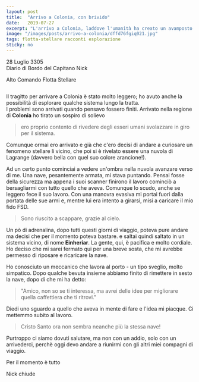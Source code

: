 ```yaml
---
layout: post
title:  "Arrivo a Colonia, con brivido"
date:   2019-07-27
excerpt: "L'arrivo a Colonia, laddove l'umanità ha creato un avamposto lontano dai Thargoids, può portare a volte ad incontri spiacevoli"
image: "/images/posts/arrivo-a-colonia/dffd76fgiq021.jpg"
tags: flotta-stellare racconti esplorazione
sticky: no
---
```

<div class="box alt">
<p>28 Luglio 3305<br>
Diario di Bordo del Capitano Nick</p>

<p>Alto Comando Flotta Stellare</p>
</div>
<span class="image fit"><img src="/images/Elite-Division-png.png" alt=""></span>

Il tragitto per arrivare a Colonia è stato molto leggero; ho avuto anche la possibilità di esplorare qualche sistema lungo la tratta.<br>
I problemi sono arrivati quando pensavo fossero finiti. Arrivato nella regione di **Colonia** ho tirato un sospiro di solievo

>ero proprio contento di rivedere degli esseri umani svolazzare in giro per il sistema.

Comunque ormai ero arrivato e già che c'ero decisi di andare a curiosare un fenomeno stellare lì vicino, che poi si è rivelato essere una nuvola di Lagrange (davvero bella con quel suo colore arancione!).

Ad un certo punto cominciai a vedere un'ombra nella nuvola avanzare verso di me. Una nave, pesantemente armata, mi stava puntando. Pensai fosse della sicurezza ma appena i suoi scanner finirono il lavoro cominciò a bersagliarmi con tutto quello che aveva. Comunque lo scudo, anche se leggero fece il suo lavoro. Con una manovra evasiva mi portai fuori dalla portata delle sue armi e, mentre lui era intento a girarsi, misi a caricare il mio fido FSD.

>Sono riuscito a scappare, grazie al cielo.

Un pò di adrenalina, dopo tutti questi giorni di viaggio, poteva pure andare ma decisi che per il momento poteva bastare. e saltai quindi saltato in un sistema vicino, di nome **Einheriar**. La gente, qui, è pacifica e molto cordiale. Ho deciso che mi sarei fermato qui per una breve sosta, che mi avrebbe permesso di riposare e ricaricare la nave.

Ho conosciuto un meccanico che lavora al porto - un tipo sveglio, molto simpatico. Dopo qualche bevuta insieme abbiamo finito di rimettere in sesto la nave, dopo di che mi ha detto:

>"Amico, non so se ti interessa, ma avrei delle idee per migliorare quella caffettiera che ti ritrovi."

Diedi uno sguardo a quello che aveva in mente di fare e l'idea mi piacque. Ci mettemmo subito al lavoro. 

>Cristo Santo ora non sembra neanche più la stessa nave!

Purtroppo ci siamo dovuti salutare, ma non con un addio, solo con un arrivederci, perchè oggi devo andare a riunirmi con gli altri miei compagni di viaggio.

Per il momento è tutto

Nick chiude

<span class="image fit"><img src="/images/Elite-Division-png.png" alt=""></span>
